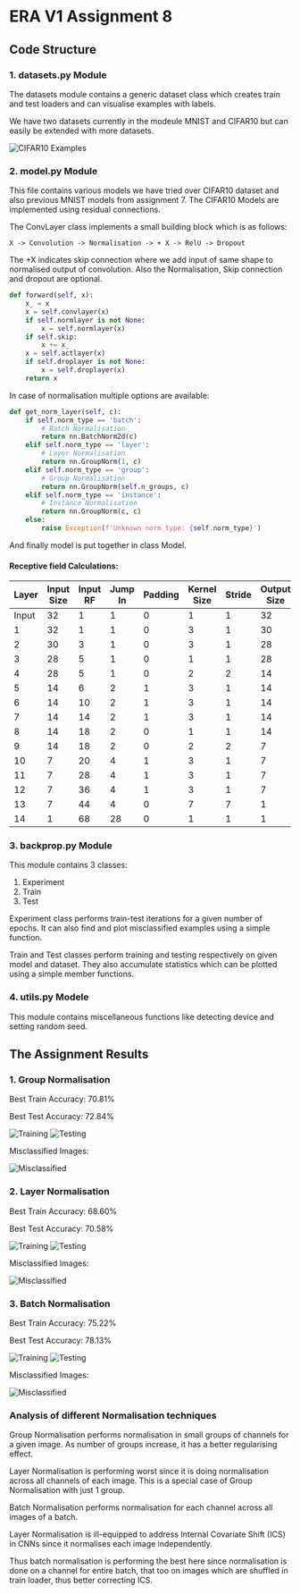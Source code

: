 # ERA V1 Assignment 8

## Code Structure

### 1. datasets.py Module
The datasets module contains a generic dataset class which creates train and test loaders and can visualise examples with labels.

We have two datasets currently in the modeule MNIST and CIFAR10 but can easily be extended with more datasets.

![CIFAR10 Examples](assets/cifar_examples.png)

### 2. model.py Module
This file contains various models we have tried over CIFAR10 dataset and also previous MNIST models from assignment 7. The CIFAR10 Models are implemented using residual connections.

The ConvLayer class implements a small building block which is as follows:
```bazaar
X -> Convolution -> Normalisation -> + X -> RelU -> Dropout
```
The +X indicates skip connection where we add input of same shape to normalised output of convolution. Also the Normalisation, Skip connection and dropout are optional.
```python
def forward(self, x):
    x_ = x
    x = self.convlayer(x)
    if self.normlayer is not None:
        x = self.normlayer(x)
    if self.skip:
        x += x_
    x = self.actlayer(x)
    if self.droplayer is not None:
        x = self.droplayer(x)
    return x
```
 In case of normalisation multiple options are available:
```python
def get_norm_layer(self, c):
    if self.norm_type == 'batch':
        # Batch Normalisation
        return nn.BatchNorm2d(c)
    elif self.norm_type == 'layer':
        # Layer Normalisation
        return nn.GroupNorm(1, c)
    elif self.norm_type == 'group':
        # Group Normalisation
        return nn.GroupNorm(self.n_groups, c)
    elif self.norm_type == 'instance':
        # Instance Normalisation
        return nn.GroupNorm(c, c)
    else:
        raise Exception(f'Unknown norm_type: {self.norm_type}')
```
And finally model is put together in class Model.

#### Receptive field Calculations:

| Layer | Input Size | Input RF | Jump In | Padding | Kernel Size | Stride | Output Size | Output RF | Jump Out |
|-------| ---------- | -------- | ------- | ------- | ----------- | ------ | ----------- | --------- | -------- |
| Input | 32         | 1        | 1       | 0       | 1           | 1      | 32          | 1         | 1        |
| 1     | 32         | 1        | 1       | 0       | 3           | 1      | 30          | 3         | 1        |
| 2     | 30         | 3        | 1       | 0       | 3           | 1      | 28          | 5         | 1        |
| 3     | 28         | 5        | 1       | 0       | 1           | 1      | 28          | 5         | 1        |
| 4     | 28         | 5        | 1       | 0       | 2           | 2      | 14          | 6         | 2        |
| 5     | 14         | 6        | 2       | 1       | 3           | 1      | 14          | 10        | 2        |
| 6     | 14         | 10       | 2       | 1       | 3           | 1      | 14          | 14        | 2        |
| 7     | 14         | 14       | 2       | 1       | 3           | 1      | 14          | 18        | 2        |
| 8     | 14         | 18       | 2       | 0       | 1           | 1      | 14          | 18        | 2        |
| 9     | 14         | 18       | 2       | 0       | 2           | 2      | 7           | 20        | 4        |
| 10    | 7          | 20       | 4       | 1       | 3           | 1      | 7           | 28        | 4        |
| 11    | 7          | 28       | 4       | 1       | 3           | 1      | 7           | 36        | 4        |
| 12    | 7          | 36       | 4       | 1       | 3           | 1      | 7           | 44        | 4        |
| 13    | 7          | 44       | 4       | 0       | 7           | 7      | 1           | 68        | 28       |
| 14    | 1          | 68       | 28      | 0       | 1           | 1      | 1           | 68        | 28       |

### 3. backprop.py Module
This module contains 3 classes:
1. Experiment
2. Train
3. Test

Experiment class performs train-test iterations for a given number of epochs. It can also find and plot misclassified examples using a simple function.

Train and Test classes perform training and testing respectively on given model and dataset. They also accumulate statistics which can be plotted using a simple member functions.

### 4. utils.py Modele
This module contains miscellaneous functions like detecting device and setting random seed.

## The Assignment Results

### 1. Group Normalisation
Best Train Accuracy: 70.81%

Best Test Accuracy: 72.84%

![Training](assets/gntrain.png)
![Testing](assets/gntest.png)

Misclassified Images:

![Misclassified](assets/gnmiss.png)

### 2. Layer Normalisation
Best Train Accuracy: 68.60%

Best Test Accuracy: 70.58%

![Training](assets/lntrain.png)
![Testing](assets/lntest.png)

Misclassified Images:

![Misclassified](assets/lnmiss.png)

### 3. Batch Normalisation
Best Train Accuracy: 75.22%

Best Test Accuracy: 78.13%

![Training](assets/bntrain.png)
![Testing](assets/bntest.png)

Misclassified Images:

![Misclassified](assets/bnmiss.png)

### Analysis of different Normalisation techniques
Group Normalisation performs normalisation in small groups of channels for a given image. As number of groups increase, it has a better regularising effect.

Layer Normalisation is performing worst since it is doing normalisation across all channels of each image. This is a special case of Group Normalisation with just 1 group.

Batch Normalisation performs normalisation for each channel across all images of a batch.

Layer Normalisation is ill-equipped to address Internal Covariate Shift (ICS) in CNNs since it normalises each image independently.

Thus batch normalisation is performing the best here since normalisation is done on a channel for entire batch, that too on images which are shuffled in train loader, thus better correcting ICS.